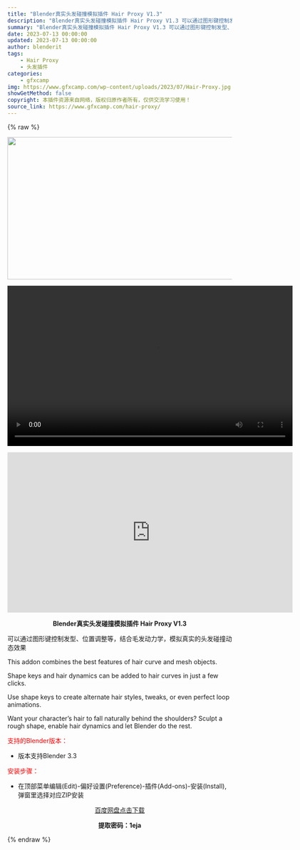 ```yaml
---
title: "Blender真实头发碰撞模拟插件 Hair Proxy V1.3"
description: "Blender真实头发碰撞模拟插件 Hair Proxy V1.3 可以通过图形键控制发型、位置调整等，结合毛发动力学，模拟真实的头发碰撞动态效果 This addon combines the be..."
summary: "Blender真实头发碰撞模拟插件 Hair Proxy V1.3 可以通过图形键控制发型、位置调整等，结合毛发动力学，模拟真实的头发碰撞动态效果 This addon combines the be..."
date: 2023-07-13 00:00:00
updated: 2023-07-13 00:00:00
author: blenderit
tags: 
    - Hair Proxy
    - 头发插件
categories:
    - gfxcamp
img: https://www.gfxcamp.com/wp-content/uploads/2023/07/Hair-Proxy.jpg
showGetMethod: false
copyright: 本插件资源来自网络，版权归原作者所有，仅供交流学习使用！
source_link: https://www.gfxcamp.com/hair-proxy/
---
```


{% raw %}
<div><p><img decoding="async" class="aligncenter size-full wp-image-113462" src="https://www.gfxcamp.com/wp-content/uploads/2023/07/Hair-Proxy.jpg" data-src="https://www.gfxcamp.com/wp-content/uploads/2023/07/Hair-Proxy.jpg" alt="" width="640" height="320" data-srcset="https://www.gfxcamp.com/wp-content/uploads/2023/07/Hair-Proxy.jpg 640w, https://www.gfxcamp.com/wp-content/uploads/2023/07/Hair-Proxy-150x75.jpg 150w" data-sizes="(max-width: 640px) 100vw, 640px"><br>
</p><center><div style="width: 640px;" class="wp-video"><!--[if lt IE 9]><script>document.createElement('video');</script><![endif]-->
<video class="wp-video-shortcode" id="video-113466-1" width="640" height="360" preload="true" controls="controls"><source type="video/mp4" src="https://cloud.video.taobao.com//play/u/80049544/p/2/e/6/t/1/418413348663.mp4?_=1"></source><a href="https://cloud.video.taobao.com//play/u/80049544/p/2/e/6/t/1/418413348663.mp4">https://cloud.video.taobao.com//play/u/80049544/p/2/e/6/t/1/418413348663.mp4</a></video></div></center><p style="text-align: center;"><iframe loading="lazy" src="https://player.youku.com/embed/XNTk3OTgzMzg3Mg==" width="640" height="360" frameborder="0" allowfullscreen="allowfullscreen" data-mce-fragment="1"></iframe></p><p style="text-align: center;"><strong>Blender真实头发碰撞模拟插件 Hair Proxy V1.3</strong></p><p>可以通过图形键控制发型、位置调整等，结合毛发动力学，模拟真实的头发碰撞动态效果</p><p>This addon combines the best features of hair curve and mesh objects.</p><p>Shape keys and hair dynamics can be added to hair curves in just a few clicks.</p><p>Use shape keys to create alternate hair styles, tweaks, or even perfect loop animations.</p><p>Want your character’s hair to fall naturally behind the shoulders? Sculpt a rough shape, enable hair dynamics and let Blender do the rest.</p><p style="text-align: left;"><span style="color: #ff0000;">支持的Blender版本：</span></p><ul>
<li style="text-align: left;">版本支持Blender 3.3</li>
</ul><p style="text-align: left;"><span style="color: #ff0000;">安装步骤：</span></p><ul>
<li>在顶部菜单编辑(Edit)-偏好设置(Preference)-插件(Add-ons)-安装(Install),弹窗里选择对应ZIP安装</li>
</ul><p style="text-align: center;"><a class="maxbutton-3 maxbutton maxbutton-baidu" target="_blank" rel="noopener" href="https://pan.baidu.com/s/1nor0TjdfUO9l3RmVhMtXbw?pwd=1eja"><span class="mb-text">百度网盘点击下载</span></a></p><p style="text-align: center;"><strong>提取密码：1eja</strong></p></div>
<div style="display: none">gfxcamp</div>
{% endraw %}
